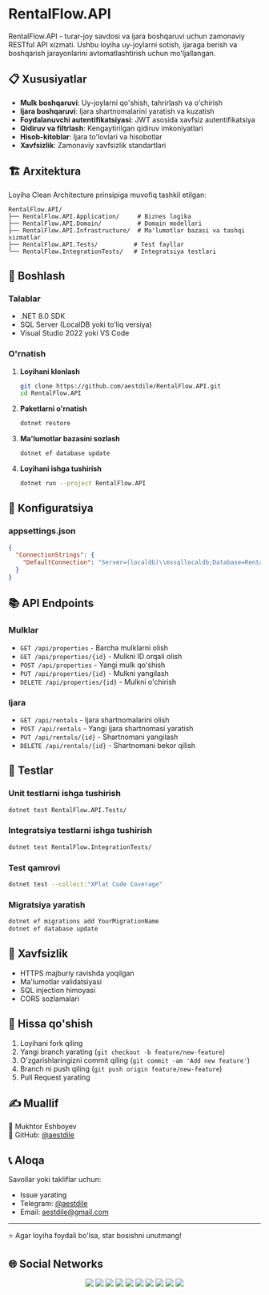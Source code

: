 # RentalFlow.API

RentalFlow.API - turar-joy savdosi va ijara boshqaruvi uchun zamonaviy RESTful API xizmati. Ushbu loyiha uy-joylarni sotish, ijaraga berish va boshqarish jarayonlarini avtomatlashtirish uchun mo'ljallangan.

## 📋 Xususiyatlar

- **Mulk boshqaruvi**: Uy-joylarni qo'shish, tahrirlash va o'chirish
- **Ijara boshqaruvi**: Ijara shartnomalarini yaratish va kuzatish
- **Foydalanuvchi autentifikatsiyasi**: JWT asosida xavfsiz autentifikatsiya
- **Qidiruv va filtrlash**: Kengaytirilgan qidiruv imkoniyatlari
- **Hisob-kitoblar**: Ijara to'lovlari va hisobotlar
- **Xavfsizlik**: Zamonaviy xavfsizlik standartlari

## 🏗️ Arxitektura

Loyiha Clean Architecture prinsipiga muvofiq tashkil etilgan:

```
RentalFlow.API/
├── RentalFlow.API.Application/     # Biznes logika
├── RentalFlow.API.Domain/          # Domain modellari
├── RentalFlow.API.Infrastructure/  # Ma'lumotlar bazasi va tashqi xizmatlar
├── RentalFlow.API.Tests/          # Test fayllar
└── RentalFlow.IntegrationTests/   # Integratsiya testlari
```

## 🚀 Boshlash

### Talablar

- .NET 8.0 SDK
- SQL Server (LocalDB yoki to'liq versiya)
- Visual Studio 2022 yoki VS Code

### O'rnatish

1. **Loyihani klonlash**
   ```bash
   git clone https://github.com/aestdile/RentalFlow.API.git
   cd RentalFlow.API
   ```

2. **Paketlarni o'rnatish**
   ```bash
   dotnet restore
   ```

3. **Ma'lumotlar bazasini sozlash**
   ```bash
   dotnet ef database update
   ```

4. **Loyihani ishga tushirish**
   ```bash
   dotnet run --project RentalFlow.API
   ```

## 🔧 Konfiguratsiya

### appsettings.json

```json
{
  "ConnectionStrings": {
    "DefaultConnection": "Server=(localdb)\\mssqllocaldb;Database=RentalFlowDB;Trusted_Connection=true;"
  }
}
```

## 📚 API Endpoints

### Mulklar
- `GET /api/properties` - Barcha mulklarni olish
- `GET /api/properties/{id}` - Mulkni ID orqali olish
- `POST /api/properties` - Yangi mulk qo'shish
- `PUT /api/properties/{id}` - Mulkni yangilash
- `DELETE /api/properties/{id}` - Mulkni o'chirish

### Ijara
- `GET /api/rentals` - Ijara shartnomalarini olish
- `POST /api/rentals` - Yangi ijara shartnomasi yaratish
- `PUT /api/rentals/{id}` - Shartnomani yangilash
- `DELETE /api/rentals/{id}` - Shartnomani bekor qilish

## 🧪 Testlar

### Unit testlarni ishga tushirish
```bash
dotnet test RentalFlow.API.Tests/
```

### Integratsiya testlarni ishga tushirish
```bash
dotnet test RentalFlow.IntegrationTests/
```

### Test qamrovi
```bash
dotnet test --collect:"XPlat Code Coverage"
```

### Migratsiya yaratish
```bash
dotnet ef migrations add YourMigrationName
dotnet ef database update
```

## 🔐 Xavfsizlik

- HTTPS majburiy ravishda yoqilgan
- Ma'lumotlar validatsiyasi
- SQL injection himoyasi
- CORS sozlamalari

## 🤝 Hissa qo'shish

1. Loyihani fork qiling
2. Yangi branch yarating (`git checkout -b feature/new-feature`)
3. O'zgarishlaringizni commit qiling (`git commit -am 'Add new feature'`)
4. Branch ni push qiling (`git push origin feature/new-feature`)
5. Pull Request yarating

## ✍️ Muallif
👤 Mukhtor Eshboyev\
🔗 GitHub: [@aestdile](https://github.com/aestdile)

## 📞 Aloqa

Savollar yoki takliflar uchun:
- Issue yarating
- Telegram: [@aestdile](https://t.me/aestdile)
- Email: aestdile@gmail.com

---

⭐ Agar loyiha foydali bo'lsa, star bosishni unutmang!

## 🌐 Social Networks

<div align="center">
  <a href="https://t.me/aestdile"><img src="https://img.shields.io/badge/Telegram-2CA5E0?style=for-the-badge&logo=telegram&logoColor=white" /></a>
  <a href="https://github.com/aestdile"><img src="https://img.shields.io/badge/GitHub-100000?style=for-the-badge&logo=github&logoColor=white" /></a>
  <a href="https://leetcode.com/aestdile"><img src="https://img.shields.io/badge/LeetCode-FFA116?style=for-the-badge&logo=leetcode&logoColor=black" /></a>
  <a href="https://linkedin.com/in/aestdile"><img src="https://img.shields.io/badge/LinkedIn-0077B5?style=for-the-badge&logo=linkedin&logoColor=white" /></a>
  <a href="https://youtube.com/@aestdile"><img src="https://img.shields.io/badge/YouTube-FF0000?style=for-the-badge&logo=youtube&logoColor=white" /></a>
  <a href="https://instagram.com/aestdile"><img src="https://img.shields.io/badge/Instagram-E4405F?style=for-the-badge&logo=instagram&logoColor=white" /></a>
  <a href="https://facebook.com/aestdile"><img src="https://img.shields.io/badge/Facebook-1877F2?style=for-the-badge&logo=facebook&logoColor=white" /></a>
  <a href="mailto:aestdile@gmail.com"><img src="https://img.shields.io/badge/Gmail-D14836?style=for-the-badge&logo=gmail&logoColor=white" /></a>
  <a href="https://twitter.com/aestdile"><img src="https://img.shields.io/badge/Twitter-1DA1F2?style=for-the-badge&logo=twitter&logoColor=white" /></a>
  <a href="tel:+998772672774"><img src="https://img.shields.io/badge/Phone:+998772672774-25D366?style=for-the-badge&logo=whatsapp&logoColor=white" /></a>
</div>
